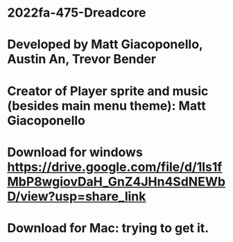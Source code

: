 # 2022fa-475-Dreadcore


# Developed by Matt Giacoponello, Austin An, Trevor Bender

# Creator of Player sprite and music (besides main menu theme): Matt Giacoponello

# Download for windows https://drive.google.com/file/d/1ls1fMbP8wgiovDaH_GnZ4JHn4SdNEWbD/view?usp=share_link
# Download for Mac: trying to get it. 
